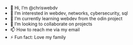 - 👋 Hi, I’m @chriswebdv
- 👀 I’m interested in webdev, networks, cybersecurity, sql
- 🌱 I’m currently learning webdev from the odin project
- 💞️ I’m looking to collaborate on projects
- 📫 How to reach me via my email
- ⚡ Fun fact: Love my family

<!---
chriswebdv/chriswebdv is a ✨ special ✨ repository because its `README.md` (this file) appears on your GitHub profile.
You can click the Preview link to take a look at your changes.
--->
